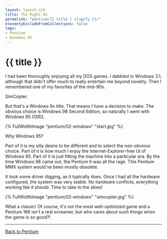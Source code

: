 ```yaml
---
layout: layout.njk
title: The Right OS
permalink: "pentium/{{ title | slugify }}/"
eleventyExcludeFromCollections: false
tags:
- Pentium
- Windows 95
---
```

# {{ title }}

I had been thoroughly enjoying all my DOS games.
I dabbled in Windows 3.1, although that didn't offer much to really entertain me beyond novelty.
Then I remembered one of my favorites of the mid-90s.

SimCopter.

But that's a Windows 9x title. That means I have a decision to make.
The obvious choice is Windows 98 Second Edition, so naturally I went with Windows 95 OSR2.

{% FullWidthImage "pentium/02-windows" "start.jpg" %}

Why Windows 95?

Part of it is my silly desire to be different and to select the non-obvious choice.
Part of it is how much I enjoy the Internet-Explorer-free UI of Windows 95.
Part of it is just fitting the machine into a particular era.
By the time Windows 98 came out, the Pentium II was all the rage.
This Pentium MMX system would've been mostly obsolete.

It took some driver digging, as it typically does. Once I had all the hardware configured, the system was very stable. No hardware conflicts, everything working like it should. Time to take to the skies!

{% FullWidthImage "pentium/02-windows" "simcopter.jpg" %}

What a classic!
Of course, it's not the most well-optimized game and a Pentium 166 isn't a real screamer, but who cares about such things when the game is so good?!

---
[Back to Pentium](/pentium/)